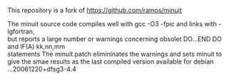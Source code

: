 This repository is a fork of https://github.com/ramos/minuit

The minuit source code compiles well with gcc -O3 -fpic and links with -lgfortran,\
but reports a large number or warnings concerning obsolet DO...END DO and IF(A) kk,nn,mm\
statements
The minuit.patch elimininates the warnings and sets minuit to give the smae results as the 
last compiled version available for debian ...20061220+dfsg3-4.4

